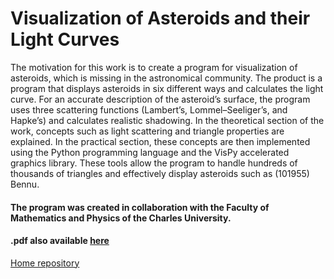# Visualization of Asteroids and their Light Curves
The motivation for this work is to create a program for visualization of asteroids, which is
missing in the astronomical community. The product is a program that displays asteroids
in six different ways and calculates the light curve. For an accurate description of the
asteroid’s surface, the program uses three scattering functions (Lambert’s, Lommel–Seeliger’s,
and Hapke’s) and calculates realistic shadowing. In the theoretical section of the work,
concepts such as light scattering and triangle properties are explained. In the practical section,
these concepts are then implemented using the Python programming language and the VisPy
accelerated graphics library. These tools allow the program to handle hundreds of thousands
of triangles and effectively display asteroids such as (101955) Bennu.

#### The program was created in collaboration with the Faculty of Mathematics and Physics of the Charles University.

#### .pdf also available <a href="https://sirrah.troja.mff.cuni.cz/~mira/tmp/diplomky/Broz_2024.pdf">here</a>

<a href="https://github.com/scraptechguy/tvet">Home repository</a>
